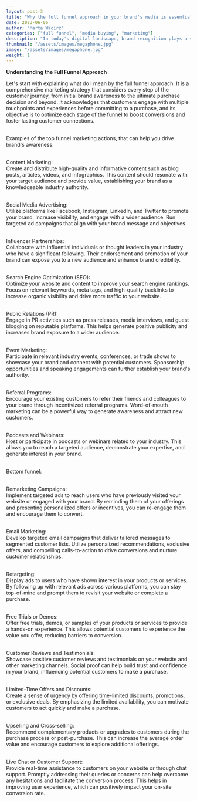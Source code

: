 ```yaml
---
layout: post-3
title: "Why the full funnel approach in your brand's media is essential"
date: 2023-06-06
author: "Marta Wacirz"
categories: ["full funnel", "media buying", "marketing"]
description: "In today's digital landscape, brand recognition plays a vital role in the success of any business."
thumbnail: "/assets/images/megaphone.jpg"
image: "/assets/images/megaphone.jpg"
weight: 1
---
```


<b>Understanding the Full Funnel Approach</b>

Let's start with explaining what do I mean by the full funnel approach. It is a comprehensive marketing strategy that considers every step of the customer journey, from initial brand awareness to the ultimate purchase decision and beyond. It acknowledges that customers engage with multiple touchpoints and experiences before committing to a purchase, and its objective is to optimize each stage of the funnel to boost conversions and foster lasting customer connections.

<br>Examples of the top funnel marketing actions, that can help you drive brand's awareness: </br>

<br>Content Marketing: </br> Create and distribute high-quality and informative content such as blog posts, articles, videos, and infographics. This content should resonate with your target audience and provide value, establishing your brand as a knowledgeable industry authority.

<br>Social Media Advertising:</br> Utilize platforms like Facebook, Instagram, LinkedIn, and Twitter to promote your brand, increase visibility, and engage with a wider audience. Run targeted ad campaigns that align with your brand message and objectives.

<br>Influencer Partnerships:</br> Collaborate with influential individuals or thought leaders in your industry who have a significant following. Their endorsement and promotion of your brand can expose you to a new audience and enhance brand credibility.

<br>Search Engine Optimization (SEO):</br> Optimize your website and content to improve your search engine rankings. Focus on relevant keywords, meta tags, and high-quality backlinks to increase organic visibility and drive more traffic to your website.

<br>Public Relations (PR):</br> Engage in PR activities such as press releases, media interviews, and guest blogging on reputable platforms. This helps generate positive publicity and increases brand exposure to a wider audience.

<br>Event Marketing: </br>Participate in relevant industry events, conferences, or trade shows to showcase your brand and connect with potential customers. Sponsorship opportunities and speaking engagements can further establish your brand's authority.

<br>Referral Programs:</br> Encourage your existing customers to refer their friends and colleagues to your brand through incentivized referral programs. Word-of-mouth marketing can be a powerful way to generate awareness and attract new customers.

<br>Podcasts and Webinars:</br> Host or participate in podcasts or webinars related to your industry. This allows you to reach a targeted audience, demonstrate your expertise, and generate interest in your brand.


<br>Bottom funnel:</br>

<br>Remarketing Campaigns:</br> Implement targeted ads to reach users who have previously visited your website or engaged with your brand. By reminding them of your offerings and presenting personalized offers or incentives, you can re-engage them and encourage them to convert.

<br>Email Marketing:</br> Develop targeted email campaigns that deliver tailored messages to segmented customer lists. Utilize personalized recommendations, exclusive offers, and compelling calls-to-action to drive conversions and nurture customer relationships.

<br>Retargeting:</br> Display ads to users who have shown interest in your products or services. By following up with relevant ads across various platforms, you can stay top-of-mind and prompt them to revisit your website or complete a purchase.

<br>Free Trials or Demos:</br> Offer free trials, demos, or samples of your products or services to provide a hands-on experience. This allows potential customers to experience the value you offer, reducing barriers to conversion.

<br>Customer Reviews and Testimonials:</br> Showcase positive customer reviews and testimonials on your website and other marketing channels. Social proof can help build trust and confidence in your brand, influencing potential customers to make a purchase.

<br>Limited-Time Offers and Discounts:</br> Create a sense of urgency by offering time-limited discounts, promotions, or exclusive deals. By emphasizing the limited availability, you can motivate customers to act quickly and make a purchase.

<br>Upselling and Cross-selling:</br> Recommend complementary products or upgrades to customers during the purchase process or post-purchase. This can increase the average order value and encourage customers to explore additional offerings.

<br>Live Chat or Customer Support:</br> Provide real-time assistance to customers on your website or through chat support. Promptly addressing their queries or concerns can help overcome any hesitations and facilitate the conversion process. This helps in improving user experience, which can positively impact your on-site conversion rate.




